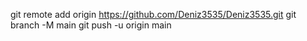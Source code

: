 git remote add origin https://github.com/Deniz3535/Deniz3535.git
 git branch -M main 
git push -u origin main

